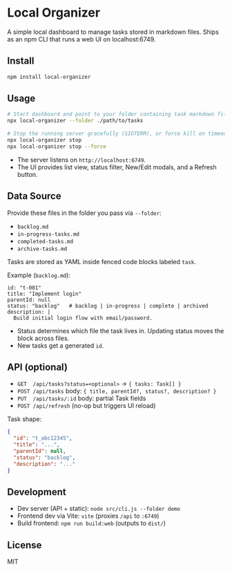 # Local Organizer

A simple local dashboard to manage tasks stored in markdown files. Ships as an npm CLI that runs a web UI on localhost:6749.

## Install

```bash
npm install local-organizer
```

## Usage

```bash
# Start dashboard and point to your folder containing task markdown files
npx local-organizer --folder ./path/to/tasks
 
# Stop the running server gracefully (SIGTERM), or force kill on timeout
npx local-organizer stop
npx local-organizer stop --force
```

- The server listens on `http://localhost:6749`.
- The UI provides list view, status filter, New/Edit modals, and a Refresh button.

## Data Source

Provide these files in the folder you pass via `--folder`:
- `backlog.md`
- `in-progress-tasks.md`
- `completed-tasks.md`
- `archive-tasks.md`

Tasks are stored as YAML inside fenced code blocks labeled `task`.

Example (`backlog.md`):

```task
id: "t-001"
title: "Implement login"
parentId: null
status: "backlog"   # backlog | in-progress | complete | archived
description: |
  Build initial login flow with email/password.
```

- Status determines which file the task lives in. Updating status moves the block across files.
- New tasks get a generated `id`.

## API (optional)

- `GET  /api/tasks?status=<optional>` → `{ tasks: Task[] }`
- `POST /api/tasks` body: `{ title, parentId?, status?, description? }`
- `PUT  /api/tasks/:id` body: partial Task fields
- `POST /api/refresh` (no-op but triggers UI reload)

Task shape:
```json
{
  "id": "t_abc12345",
  "title": "...",
  "parentId": null,
  "status": "backlog",
  "description": "..."
}
```

## Development

- Dev server (API + static): `node src/cli.js --folder demo`
- Frontend dev via Vite: `vite` (proxies `/api` to `:6749`)
- Build frontend: `npm run build:web` (outputs to `dist/`)

## License

MIT